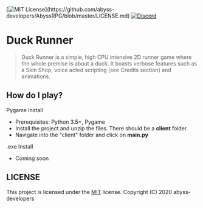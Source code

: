 [![MIT License](https://img.shields.io/apm/l/atomic-design-ui.svg?)](https://github.com/abyss-developers/AbyssRPG/blob/master/LICENSE.md)
[![Discord](https://img.shields.io/discord/463752820026376202.svg?label=&logo=discord&logoColor=ffffff&color=7389D8&labelColor=6A7EC2)](https://discord.gg/NbuvagJ)

# Duck Runner
> Duck Runner is a simple, high CPU intensive 2D runner game where the whole premise is about a duck. It boasts verbose features such as a Skin Shop, voice acted scripting (see Credits section) and animations.

## How do I play?
Pygame Install
- Prerequisites: Python 3.5+, Pygame
- Install the project and unzip the files. There should be a **client** folder.
- Navigate into the "client" folder and click on **main.py**

.exe Install
- Coming soon

## LICENSE
This project is licensed under the [MIT](LICENSE.md) license. Copyright (C) 2020 abyss-developers
